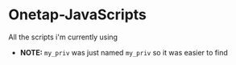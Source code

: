  # Onetap-JavaScripts

All the scripts i'm currently using

* **NOTE:** `my_priv` was just named `my_priv` so it was easier to find